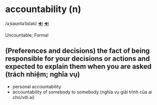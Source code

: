 # accountability (n)

/əˌkaʊntəˈbɪləti/ [🔊](https://www.oxfordlearnersdictionaries.com/media/english/uk_pron/a/acc/accou/accountability__gb_1.mp3) [🔊](https://www.oxfordlearnersdictionaries.com/media/english/us_pron/a/acc/accou/accountability__us_1.mp3)

Uncountable; Formal

## (Preferences and decisions) the fact of being responsible for your decisions or actions and expected to explain them when you are asked (trách nhiệm; nghĩa vụ)

- personal accountability
- accountability of somebody to somebody (nghĩa vụ giải trình của ai cho/với ai)